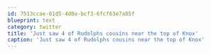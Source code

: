 ```yaml
---
id: 7513ccae-01d5-4d0a-bcf3-6fcf63e7a85f
blueprint: text
category: twitter
title: 'Just saw 4 of Rudolphs cousins near the top of Knox'
caption: 'Just saw 4 of Rudolphs cousins near the top of Knox'
---
```

